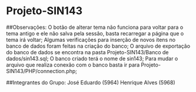 # Projeto-SIN143

##Observações: 
O botão de alterar tema não funciona para voltar para o tema antigo e ele não salva pela sessão, basta recarregar a página que o tema irá voltar;
Algumas verificações para inserção de novos itens no banco de dados foram feitas na criação do banco;
O arquivo de exportação do banco de dados se encontra na pasta Projeto-SIN143/Banco de dados/sin143.sql;
O banco criado terá o nome de sin143;
Para mudar o arquivo que realiza conexão com o banco basta ir para Projeto-SIN143/PHP/connection.php;

##Integrantes do Grupo: 
	José Eduardo (5964)
	Henrique Alves (5968)
